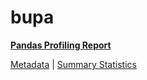 # bupa

[**Pandas Profiling Report**](https://epistasislab.github.io/penn-ml-benchmarks/profile/bupa.html)

[Metadata](metadata.yaml) | [Summary Statistics](summary_stats.tsv)
